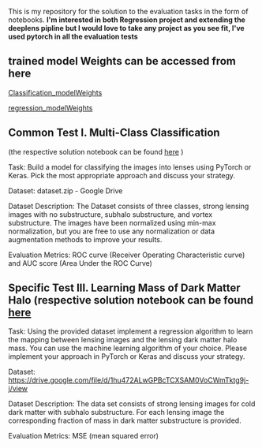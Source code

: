 This is my repository for the solution to the evaluation tasks in the form of notebooks.
**I'm interested in both Regression project and extending the deeplens pipline but I would love to take any project as you see fit, I've used pytorch in all the evaluation tests**

## trained model Weights can be accessed from here

[Classification_modelWeights](https://drive.google.com/file/d/1QPdJI2yWdM47B_j4vULs4ObhGXIRjFZU/view?usp=sharing)

[regression_modelWeights](https://drive.google.com/file/d/1fvR47IPpZGlhsT0P59nuj3WDcrEMZh-u/view?usp=sharing)


## Common Test I. Multi-Class Classification 
(the respective solution notebook can be found [here]() )

Task: Build a model for classifying the images into lenses using PyTorch or Keras. Pick the most appropriate approach and discuss your strategy.

Dataset: dataset.zip - Google Drive

Dataset Description: The Dataset consists of three classes, strong lensing images with no substructure, subhalo substructure, and vortex substructure. The images have been normalized using min-max normalization, but you are free to use any normalization or data augmentation methods to improve your results.

Evaluation Metrics: ROC curve (Receiver Operating Characteristic curve) and AUC score (Area Under the ROC Curve) 


## Specific Test III. Learning Mass of Dark Matter Halo (respective solution notebook can be found [here]()

Task: Using the provided dataset implement a regression algorithm to learn the mapping between lensing images and the lensing dark matter halo mass. You can use the machine learning algorithm of your choice.  Please implement your approach in PyTorch or Keras and discuss your strategy.	

Dataset: https://drive.google.com/file/d/1hu472ALwGPBcTCXSAM0VoCWmTktg9j-j/view

Dataset Description: The data set consists of strong lensing images for cold dark matter with subhalo substructure. For each lensing image the corresponding fraction of mass in dark matter substructure is provided.

Evaluation Metrics: MSE (mean squared error)
